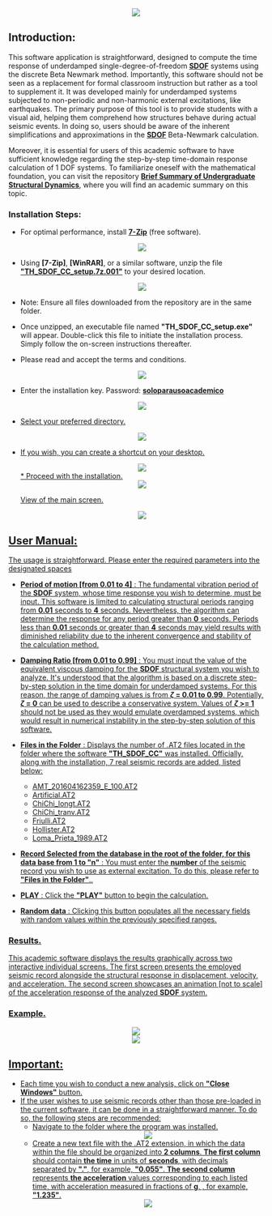 <div align="center">
    <img src="https://github.com/Normando1945/Normando1945.github.io/assets/62081230/1ac0bf1d-67cd-43f6-87b0-141417a606db">
</div>

## Introduction:
This software application is straightforward, designed to compute the time response of underdamped single-degree-of-freedom **[SDOF](https://en.wikipedia.org/wiki/Vibration)** systems using the discrete Beta Newmark method. Importantly, this software should not be seen as a replacement for formal classroom instruction but rather as a tool to supplement it. It was developed mainly for underdamped systems subjected to non-periodic and non-harmonic external excitations, like earthquakes. The primary purpose of this tool is to provide students with a visual aid, helping them comprehend how structures behave during actual seismic events. In doing so, users should be aware of the inherent simplifications and approximations in the **[SDOF](https://en.wikipedia.org/wiki/Vibration)** Beta-Newmark calculation.

Moreover, it is essential for users of this academic software to have sufficient knowledge regarding the step-by-step time-domain response calculation of 1 DOF systems. To familiarize oneself with the mathematical foundation, you can visit the repository **[Brief Summary of Undergraduate Structural Dynamics](https://github.com/Normando1945/Normando1945.github.io)**, where you will find an academic summary on this topic.

### Installation Steps:
* For optimal performance, install **[7-Zip](https://www.7-zip.org/)** (free software).
  
    <div align="center">
        <img src= "https://github.com/Normando1945/TH_SDOF_Carlos_Celi/assets/62081230/301c9c5b-0307-4e11-a5b6-863d3ccf079d">
    </div>
* Using **[7-Zip]**, **[WinRAR]**, or a similar software, unzip the file **<u>"TH_SDOF_CC_setup.7z.001"</u>** to your desired location.
  
    <div align="center">
        <img src= "https://github.com/Normando1945/TH_SDOF_Carlos_Celi/assets/62081230/0fff86ee-f313-4d6f-9778-7e0436596e5a">
    </div>
    
* Note: Ensure all files downloaded from the repository are in the same folder.
* Once unzipped, an executable file named **"TH_SDOF_CC_setup.exe"** will appear. Double-click this file to initiate the installation process. Simply follow the on-screen instructions thereafter.
* Please read and accept the terms and conditions.
  <div align="center">
        <img src= "https://github.com/Normando1945/TH_SDOF_Carlos_Celi/assets/62081230/c63ab5d4-36ba-4c9e-ac93-76d2aa9c1215">
  </div>
* Enter the installation key. Password: **<u>soloparausoacademico<u>**
  <div align="center">
      <img src= "https://github.com/Normando1945/TH_SDOF_Carlos_Celi/assets/62081230/03de11a9-e7a3-4520-ad4b-23f8f865ba2c">
  </div>
* Select your preferred directory.
  <div align="center">
      <img src= "https://github.com/Normando1945/TH_SDOF_Carlos_Celi/assets/62081230/7aea7151-c8e9-42b9-9286-000507fa421a">
  </div>
* If you wish, you can create a shortcut on your desktop.
  <div align="center">
      <img src= "https://github.com/Normando1945/TH_SDOF_Carlos_Celi/assets/62081230/2207bdfa-f8db-4a77-b4b5-72f1d2e08217">
  </div>
  * Proceed with the installation.
  <div align="center">
      <img src= "https://github.com/Normando1945/TH_SDOF_Carlos_Celi/assets/62081230/9ccb5ac5-8350-404c-bcbc-9a384548e0a7">
  </div>

  View of the main screen.
  <div align="center">
      <img src= "https://github.com/Normando1945/TH_SDOF_Carlos_Celi/assets/62081230/80e65558-c1f5-400c-929a-f577c670cddc">
  </div>
  


## User Manual:

The usage is straightforward. Please enter the required parameters into the designated spaces

* **Period of motion [from 0.01 to 4]** : The fundamental vibration period of the **SDOF** system, whose time response you wish to determine, must be input. This software is limited to calculating structural periods ranging from **0.01** seconds to **4** seconds. Nevertheless, the algorithm can determine the response for any period greater than **0** seconds. Periods less than **0.01** seconds or greater than **4** seconds may yield results with diminished reliability due to the inherent convergence and stability of the calculation method.
  
* **Damping Ratio [from 0.01 to 0.99]** : You must input the value of the equivalent viscous damping for the **SDOF** structural system you wish to analyze. It's understood that the algorithm is based on a discrete step-by-step solution in the time domain for underdamped systems. For this reason, the range of damping values is from **$\zeta$ = 0.01 to 0.99**. Potentially, **$\zeta$ = 0** can be used to describe a conservative system. Values of **$\zeta$ >= 1** should not be used as they would emulate overdamped systems, which would result in numerical instability in the step-by-step solution of this software.

* **Files in the Folder** : Displays the number of .AT2 files located in the folder where the software **"TH_SDOF_CC"** was installed. Officially, along with the installation, 7 real seismic records are added, listed below:
  - AMT_201604162359_E_100.AT2
  - Artificial.AT2
  - ChiChi_longt.AT2
  - ChiChi_tranv.AT2
  - Friulli.AT2
  - Hollister.AT2
  - Loma_Prieta_1989.AT2

* **Record Selected from the database in the root of the folder, for this data base from 1 to "n"** : You must enter the **number** of the seismic record you wish to use as external excitation. To do this, please refer to **"Files in the Folder"**..
* **PLAY** : Click the **"PLAY"** button to begin the calculation.
* **Random data** : Clicking this button populates all the necessary fields with random values within the previously specified ranges.

### Results.
This academic software displays the results graphically across two interactive individual screens. The first screen presents the employed seismic record alongside the structural response in displacement, velocity, and acceleration. The second screen showcases an animation [not to scale] of the acceleration response of the analyzed **SDOF** system.

### Example.
  <div align="center">
      <img src= "https://github.com/Normando1945/TH_SDOF_Carlos_Celi/assets/62081230/52487eec-35a0-4eb0-801e-3ecb2d4d1102">
  </div>
  <div align="center">
      <img src= "https://github.com/Normando1945/TH_SDOF_Carlos_Celi/assets/62081230/82ed8568-5ced-4d3e-a2c1-f492be83ea65">
  </div>

## Important: 
 - Each time you wish to conduct a new analysis, click on **"Close Windows"** button.
 - If the user wishes to use seismic records other than those pre-loaded in the current software, it can be done in a straightforward manner. To do so, the following steps are recommended:
    - Navigate to the folder where the program was installed.
          <div align="center">
              <img src= "https://github.com/Normando1945/Seismic-Time-Response-of-SDOF/assets/62081230/87a18368-fd0f-4fc5-b1a0-d9223b6dafd0">
          </div>
   - Create a new text file with the .AT2 extension, in which the data within the file should be organized into **2 columns**. **The first column** should contain **the time** in units of **seconds**, with decimals separated by **"."**, for example, **"0.055"**. **The second column** represents **the acceleration** values corresponding to each listed time, with acceleration measured in fractions of **g**, , for example, **"1.235"**.
          <div align="center">
              <img src= "https://github.com/Normando1945/Seismic-Time-Response-of-SDOF/assets/62081230/8e8b375f-b27e-46d7-80a6-89685123a94d">
          </div>
